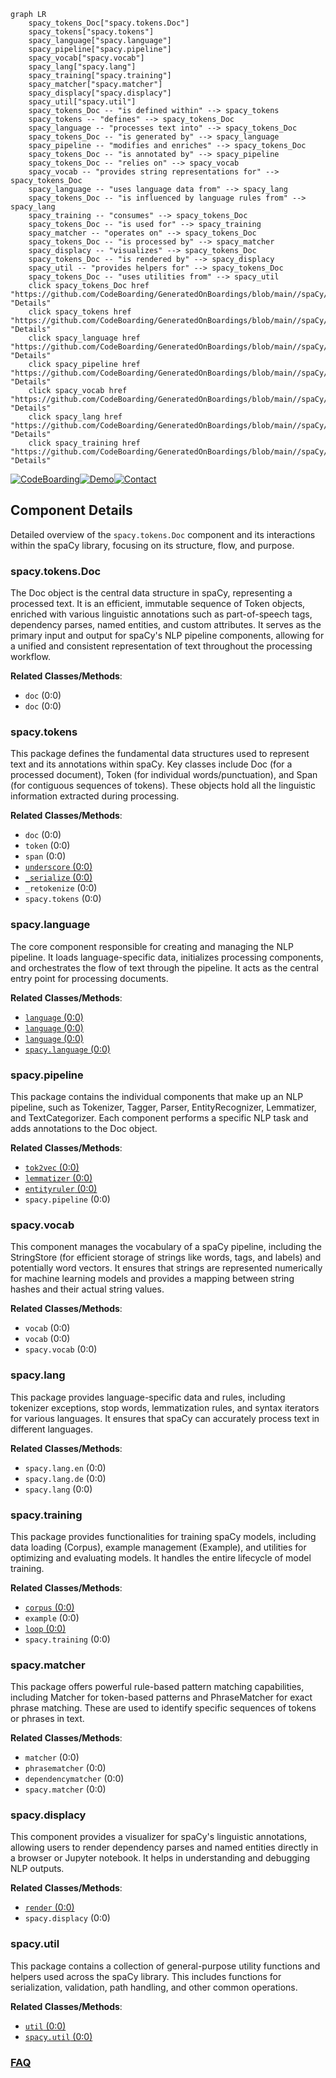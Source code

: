 ```mermaid
graph LR
    spacy_tokens_Doc["spacy.tokens.Doc"]
    spacy_tokens["spacy.tokens"]
    spacy_language["spacy.language"]
    spacy_pipeline["spacy.pipeline"]
    spacy_vocab["spacy.vocab"]
    spacy_lang["spacy.lang"]
    spacy_training["spacy.training"]
    spacy_matcher["spacy.matcher"]
    spacy_displacy["spacy.displacy"]
    spacy_util["spacy.util"]
    spacy_tokens_Doc -- "is defined within" --> spacy_tokens
    spacy_tokens -- "defines" --> spacy_tokens_Doc
    spacy_language -- "processes text into" --> spacy_tokens_Doc
    spacy_tokens_Doc -- "is generated by" --> spacy_language
    spacy_pipeline -- "modifies and enriches" --> spacy_tokens_Doc
    spacy_tokens_Doc -- "is annotated by" --> spacy_pipeline
    spacy_tokens_Doc -- "relies on" --> spacy_vocab
    spacy_vocab -- "provides string representations for" --> spacy_tokens_Doc
    spacy_language -- "uses language data from" --> spacy_lang
    spacy_tokens_Doc -- "is influenced by language rules from" --> spacy_lang
    spacy_training -- "consumes" --> spacy_tokens_Doc
    spacy_tokens_Doc -- "is used for" --> spacy_training
    spacy_matcher -- "operates on" --> spacy_tokens_Doc
    spacy_tokens_Doc -- "is processed by" --> spacy_matcher
    spacy_displacy -- "visualizes" --> spacy_tokens_Doc
    spacy_tokens_Doc -- "is rendered by" --> spacy_displacy
    spacy_util -- "provides helpers for" --> spacy_tokens_Doc
    spacy_tokens_Doc -- "uses utilities from" --> spacy_util
    click spacy_tokens_Doc href "https://github.com/CodeBoarding/GeneratedOnBoardings/blob/main//spaCy/spacy_tokens_Doc.md" "Details"
    click spacy_tokens href "https://github.com/CodeBoarding/GeneratedOnBoardings/blob/main//spaCy/spacy_tokens.md" "Details"
    click spacy_language href "https://github.com/CodeBoarding/GeneratedOnBoardings/blob/main//spaCy/spacy_language.md" "Details"
    click spacy_pipeline href "https://github.com/CodeBoarding/GeneratedOnBoardings/blob/main//spaCy/spacy_pipeline.md" "Details"
    click spacy_vocab href "https://github.com/CodeBoarding/GeneratedOnBoardings/blob/main//spaCy/spacy_vocab.md" "Details"
    click spacy_lang href "https://github.com/CodeBoarding/GeneratedOnBoardings/blob/main//spaCy/spacy_lang.md" "Details"
    click spacy_training href "https://github.com/CodeBoarding/GeneratedOnBoardings/blob/main//spaCy/spacy_training.md" "Details"
```
[![CodeBoarding](https://img.shields.io/badge/Generated%20by-CodeBoarding-9cf?style=flat-square)](https://github.com/CodeBoarding/CodeBoarding)[![Demo](https://img.shields.io/badge/Try%20our-Demo-blue?style=flat-square)](https://www.codeboarding.org/demo)[![Contact](https://img.shields.io/badge/Contact%20us%20-%20contact@codeboarding.org-lightgrey?style=flat-square)](mailto:contact@codeboarding.org)

## Component Details

Detailed overview of the `spacy.tokens.Doc` component and its interactions within the spaCy library, focusing on its structure, flow, and purpose.

### spacy.tokens.Doc
The Doc object is the central data structure in spaCy, representing a processed text. It is an efficient, immutable sequence of Token objects, enriched with various linguistic annotations such as part-of-speech tags, dependency parses, named entities, and custom attributes. It serves as the primary input and output for spaCy's NLP pipeline components, allowing for a unified and consistent representation of text throughout the processing workflow.


**Related Classes/Methods**:

- `doc` (0:0)
- `doc` (0:0)


### spacy.tokens
This package defines the fundamental data structures used to represent text and its annotations within spaCy. Key classes include Doc (for a processed document), Token (for individual words/punctuation), and Span (for contiguous sequences of tokens). These objects hold all the linguistic information extracted during processing.


**Related Classes/Methods**:

- `doc` (0:0)
- `token` (0:0)
- `span` (0:0)
- <a href="https://github.com/explosion/spaCy/blob/master/spacy/tokens/underscore.py#L0-L0" target="_blank" rel="noopener noreferrer">`underscore` (0:0)</a>
- <a href="https://github.com/explosion/spaCy/blob/master/spacy/tokens/_serialize.py#L0-L0" target="_blank" rel="noopener noreferrer">`_serialize` (0:0)</a>
- `_retokenize` (0:0)
- `spacy.tokens` (0:0)


### spacy.language
The core component responsible for creating and managing the NLP pipeline. It loads language-specific data, initializes processing components, and orchestrates the flow of text through the pipeline. It acts as the central entry point for processing documents.


**Related Classes/Methods**:

- <a href="https://github.com/explosion/spaCy/blob/master/spacy/language.py#L0-L0" target="_blank" rel="noopener noreferrer">`language` (0:0)</a>
- <a href="https://github.com/explosion/spaCy/blob/master/spacy/language.py#L0-L0" target="_blank" rel="noopener noreferrer">`language` (0:0)</a>
- <a href="https://github.com/explosion/spaCy/blob/master/spacy/language.py#L0-L0" target="_blank" rel="noopener noreferrer">`language` (0:0)</a>
- <a href="https://github.com/explosion/spaCy/blob/master/spacy/language.py#L0-L0" target="_blank" rel="noopener noreferrer">`spacy.language` (0:0)</a>


### spacy.pipeline
This package contains the individual components that make up an NLP pipeline, such as Tokenizer, Tagger, Parser, EntityRecognizer, Lemmatizer, and TextCategorizer. Each component performs a specific NLP task and adds annotations to the Doc object.


**Related Classes/Methods**:

- <a href="https://github.com/explosion/spaCy/blob/master/spacy/ml/models/tok2vec.py#L0-L0" target="_blank" rel="noopener noreferrer">`tok2vec` (0:0)</a>
- <a href="https://github.com/explosion/spaCy/blob/master/spacy/lang/ca/lemmatizer.py#L0-L0" target="_blank" rel="noopener noreferrer">`lemmatizer` (0:0)</a>
- <a href="https://github.com/explosion/spaCy/blob/master/spacy/pipeline/entityruler.py#L0-L0" target="_blank" rel="noopener noreferrer">`entityruler` (0:0)</a>
- `spacy.pipeline` (0:0)


### spacy.vocab
This component manages the vocabulary of a spaCy pipeline, including the StringStore (for efficient storage of strings like words, tags, and labels) and potentially word vectors. It ensures that strings are represented numerically for machine learning models and provides a mapping between string hashes and their actual string values.


**Related Classes/Methods**:

- `vocab` (0:0)
- `vocab` (0:0)
- `spacy.vocab` (0:0)


### spacy.lang
This package provides language-specific data and rules, including tokenizer exceptions, stop words, lemmatization rules, and syntax iterators for various languages. It ensures that spaCy can accurately process text in different languages.


**Related Classes/Methods**:

- `spacy.lang.en` (0:0)
- `spacy.lang.de` (0:0)
- `spacy.lang` (0:0)


### spacy.training
This package provides functionalities for training spaCy models, including data loading (Corpus), example management (Example), and utilities for optimizing and evaluating models. It handles the entire lifecycle of model training.


**Related Classes/Methods**:

- <a href="https://github.com/explosion/spaCy/blob/master/spacy/training/corpus.py#L0-L0" target="_blank" rel="noopener noreferrer">`corpus` (0:0)</a>
- `example` (0:0)
- <a href="https://github.com/explosion/spaCy/blob/master/spacy/training/loop.py#L0-L0" target="_blank" rel="noopener noreferrer">`loop` (0:0)</a>
- `spacy.training` (0:0)


### spacy.matcher
This package offers powerful rule-based pattern matching capabilities, including Matcher for token-based patterns and PhraseMatcher for exact phrase matching. These are used to identify specific sequences of tokens or phrases in text.


**Related Classes/Methods**:

- `matcher` (0:0)
- `phrasematcher` (0:0)
- `dependencymatcher` (0:0)
- `spacy.matcher` (0:0)


### spacy.displacy
This component provides a visualizer for spaCy's linguistic annotations, allowing users to render dependency parses and named entities directly in a browser or Jupyter notebook. It helps in understanding and debugging NLP outputs.


**Related Classes/Methods**:

- <a href="https://github.com/explosion/spaCy/blob/master/spacy/displacy/render.py#L0-L0" target="_blank" rel="noopener noreferrer">`render` (0:0)</a>
- `spacy.displacy` (0:0)


### spacy.util
This package contains a collection of general-purpose utility functions and helpers used across the spaCy library. This includes functions for serialization, validation, path handling, and other common operations.


**Related Classes/Methods**:

- <a href="https://github.com/explosion/spaCy/blob/master/spacy/util.py#L0-L0" target="_blank" rel="noopener noreferrer">`util` (0:0)</a>
- <a href="https://github.com/explosion/spaCy/blob/master/spacy/util.py#L0-L0" target="_blank" rel="noopener noreferrer">`spacy.util` (0:0)</a>




### [FAQ](https://github.com/CodeBoarding/GeneratedOnBoardings/tree/main?tab=readme-ov-file#faq)